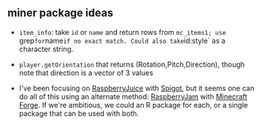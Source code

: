## miner package ideas

- `item_info`: take `id` or `name` and return rows from `mc_items1;
   use `grep` for `name` if no exact match.
   Could also take `id:style` as a character string.

- `player.getOrientation` that returns (Rotation,Pitch,Direction),
   though note that direction is a vector of 3 values

- I've been focusing on
  [RaspberryJuice](https://dev.bukkit.org/projects/raspberryjuice)
  with [Spigot](https://www.spigotmc.com), but it seems one can do all
  of this using an alternate method:
  [RaspberryJam](https://github.com/arpruss/raspberryjammod) with
  [Minecraft Forge](https://mcforge.readthedocs.io/en/latest/). If
  we're ambitious, we could an R package for each, or a single package
  that can be used with both.
